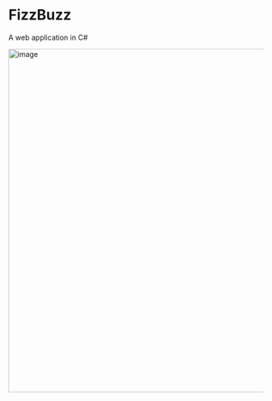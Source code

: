 # FizzBuzz
A web application in C# 

<img width="677" alt="image" src="https://github.com/gagakk/FizzBuzz/assets/143747327/4248d56a-e8e6-45b9-8883-d26333b66ae8">


